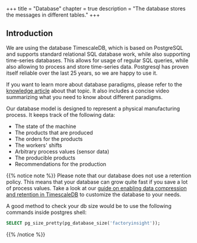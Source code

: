 +++
title = "Database"
chapter = true
description = "The database stores the messages in different tables."
+++


## Introduction

We are using the database TimescaleDB, which is based on PostgreSQL and supports standard relational SQL database work,
while also supporting time-series databases.
This allows for usage of regular SQL queries, while also allowing to process and store time-series data.
Postgresql has proven itself reliable over the last 25 years, so we are happy to use it.

If you want to learn more about database paradigms, please refer to the [knowledge article](https://learn.umh.app/lesson/introduction-into-it-ot-databases/) about that topic. 
It also includes a concise video summarizing what you need to know about different paradigms.

Our database model is designed to represent a physical manufacturing process. It keeps track of the following data:
  - The state of the machine
  - The products that are produced
  - The orders for the products
  - The workers' shifts
  - Arbitrary process values (sensor data)
  - The producible products
  - Recommendations for the production

{{% notice note %}}
Please note that our database does not use a retention policy. This means that your database can grow quite fast if you save a lot of process values. Take a look at our [guide on enabling data compression and retention in TimescaleDB](/docs/production-guide/administration/reduce-database-size) to customize the database to your needs.


A good method to check your db size would be to use the following commands inside postgres shell:
```sql
SELECT pg_size_pretty(pg_database_size('factoryinsight'));
```


{{% /notice %}}
